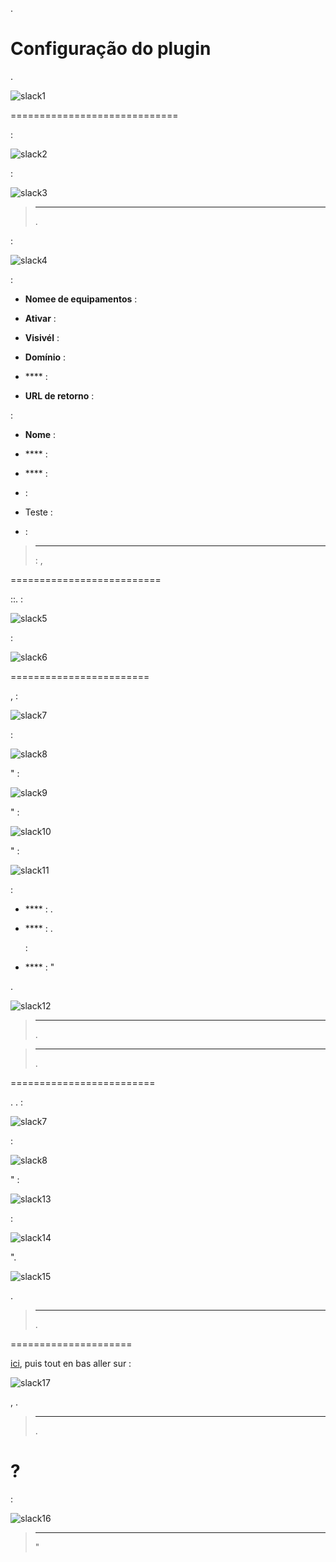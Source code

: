 

.

Configuração do plugin 
=======================


.

![slack1](../images/slack1.PNG)

 
=============================


 :

![slack2](../images/slack2.PNG)


 :

![slack3](../images/slack3.PNG)

> ****
>
> 
> 
> .

 :

![slack4](../images/slack4.PNG)

 :

-   **Nomee de equipamentos** : 

-   **Ativar** : 

-   **Visivél** : 

-   **Domínio** : 
    

-   **** : 
    
    

-   **URL de retorno** : 
    
    

 :

-   **Nome** : 

-   **** : 

-   **** : 
    

-    : 
    
    

-   Teste : 

-    : 

> ****
>
>  : 
> ,
> 
> 
> 
> 
> 

 
==========================

::.
 :

![slack5](../images/slack5.PNG)




 :

![slack6](../images/slack6.PNG)





 
========================


,
 :

![slack7](../images/slack7.PNG)

 :

![slack8](../images/slack8.PNG)

" :

![slack9](../images/slack9.PNG)

" :

![slack10](../images/slack10.PNG)

" :

![slack11](../images/slack11.PNG)

 :

-   **** : 
    . 
    
    

-   **** : 
    . 
    
     : 
    

-   **** : 
    "




.



![slack12](../images/slack12.PNG)



> ****
>
> 
> 
> .

> ****
>
> 
> 
> .

 
=========================


. 
.
 :

![slack7](../images/slack7.PNG)

 :

![slack8](../images/slack8.PNG)

" :

![slack13](../images/slack13.PNG)



 :

![slack14](../images/slack14.PNG)

".

![slack15](../images/slack15.PNG)



.

> ****
>
> 
> .




 
=====================




[ici](://api.slack.com/custom-integrations/legacy-tokens), puis tout en bas aller sur :

![slack17](../images/slack17.PNG)


,
. 



> ****
>
> 
> .

 ? 
========================


 :

![slack16](../images/slack16.PNG)

> ****
>
> 
> 
> "
